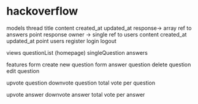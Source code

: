 # hackoverflow

models
  thread
    title
    content
    created_at
    updated_at
    response-> array ref to answers
    point
  response
    owner -> single ref to users
    content
    created_at
    updated_at
    point
  users
    register
    login
    logout

views
  questionList (homepage)
  singleQuestion
    answers

features
  form create new question
  form answer question
  delete question
  edit question

  upvote question
  downvote question
  total vote per question
  
  upvote answer
  downvote answer
  total vote per answer
  
